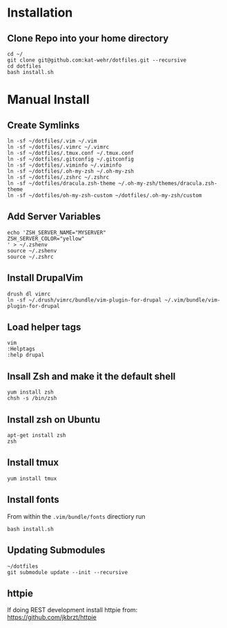 # Installation

## Clone Repo into your home directory
```
cd ~/
git clone git@github.com:kat-wehr/dotfiles.git --recursive
cd dotfiles
bash install.sh
```

# Manual Install

## Create Symlinks
```
ln -sf ~/dotfiles/.vim ~/.vim
ln -sf ~/dotfiles/.vimrc ~/.vimrc
ln -sf ~/dotfiles/.tmux.conf ~/.tmux.conf
ln -sf ~/dotfiles/.gitconfig ~/.gitconfig
ln -sf ~/dotfiles/.viminfo ~/.viminfo
ln -sf ~/dotfiles/.oh-my-zsh ~/.oh-my-zsh
ln -sf ~/dotfiles/.zshrc ~/.zshrc
ln -sf ~/dotfiles/dracula.zsh-theme ~/.oh-my-zsh/themes/dracula.zsh-theme
ln -sf ~/dotfiles/oh-my-zsh-custom ~/dotfiles/.oh-my-zsh/custom
```

## Add Server Variables
```
echo 'ZSH_SERVER_NAME="MYSERVER"
ZSH_SERVER_COLOR="yellow"
' > ~/.zshenv
source ~/.zshenv
source ~/.zshrc
```

## Install DrupalVim
```
drush dl vimrc
ln -sf ~/.drush/vimrc/bundle/vim-plugin-for-drupal ~/.vim/bundle/vim-plugin-for-drupal
```

## Load helper tags
```
vim
:Helptags
:help drupal
```

## Insall Zsh and make it the default shell
```
yum install zsh
chsh -s /bin/zsh
```

## Install zsh on Ubuntu
```
apt-get install zsh
zsh
```

## Install tmux
```
yum install tmux
```

## Install fonts

From within the `.vim/bundle/fonts` directiory run
```
bash install.sh
```

## Updating Submodules
```
~/dotfiles
git submodule update --init --recursive
```

## httpie

If doing REST development install httpie from:
https://github.com/jkbrzt/httpie
